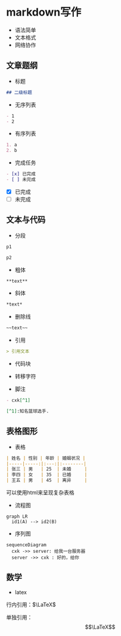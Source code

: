 # markdown写作

- 语法简单
- 文本格式
- 网络协作

## 文章题纲

- 标题

```md
## 二级标题
```

- 无序列表

```md
- 1
- 2
```

- 有序列表

```md
1. a
2. b
```

- 完成任务

```md
- [x] 已完成
- [ ] 未完成
```

- [x] 已完成
- [ ] 未完成

## 文本与代码

- 分段

```md
p1

p2
```

- 粗体

```md
**text**
```

- 斜体

```md
*text*
```

- 删除线

```md
~~text~~
```

- 引用

```md
> 引用文本
```

- 代码块

- 转移字符
- 脚注

```md
- cxk[^1]

[^1]:知名篮球选手.
```

## 表格图形

- 表格

```md
| 姓名 | 性别 | 年龄 | 婚姻状况 |
|-----|-----:|:---:|:--------|
| 张三 | 男   | 25  | 未婚     |
| 李四 | 女   | 35  | 已婚     |
| 王五 | 男   | 45  | 离异     |
```

可以使用html来呈现复杂表格

- 流程图

```mermaid
graph LR
  id1(A) --> id2(B)

```

- 序列图

```mermaid
sequenceDiagram
  cxk ->> server: 给我一台服务器
  server ->> cxk : 好的，给你
```

## 数学

- latex

行内引用：$\LaTeX$

单独引用：$$\LaTeX$$